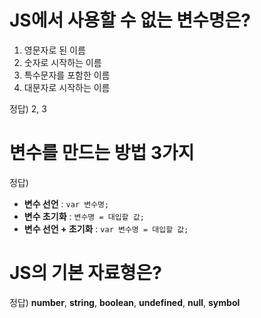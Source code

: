 # JS에서 사용할 수 없는 변수명은?

1. 영문자로 된 이름
2. 숫자로 시작하는 이름
3. 특수문자를 포함한 이름
4. 대문자로 시작하는 이름

정답) 2, 3

# 변수를 만드는 방법 3가지

정답)

- **변수 선언** : `var 변수명;`
- **변수 초기화** : `변수명 = 대입할 값;`
- **변수 선언 + 초기화** : `var 변수명 = 대입할 값;`

# JS의 기본 자료형은?

정답)
**number**, **string**, **boolean**, **undefined**, **null**, **symbol**
